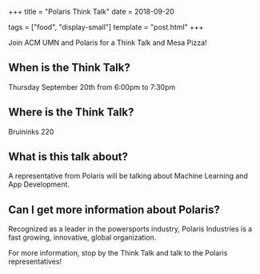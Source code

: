 +++
title = "Polaris Think Talk"
date = 2018-09-20

tags = ["food", "display-small"]
template = "post.html"
+++

Join ACM UMN and Polaris for a Think Talk and Mesa Pizza!

<!-- more -->

## When is the Think Talk?
Thursday September 20th from 6:00pm to 7:30pm

## Where is the Think Talk?
Bruininks 220

## What is this talk about?
A representative from Polaris will be talking about Machine Learning and App Development.

## Can I get more information about Polaris?
Recognized as a leader in the powersports industry, Polaris Industries is a fast growing, innovative, global organization.

For more information, stop by the Think Talk and talk to the Polaris representatives!
